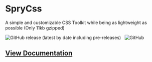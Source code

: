 # SpryCss
A simple and customizable CSS Toolkit while being as lightweight as possible (Only 11kb gzipped)

![GitHub release (latest by date including pre-releases)](https://img.shields.io/github/v/release/ggedde/spry-css?include_prereleases) &nbsp; ![GitHub](https://img.shields.io/github/license/ggedde/spry-css?label=license)

## [View Documentation](https://ggedde.github.io/spry-css)
